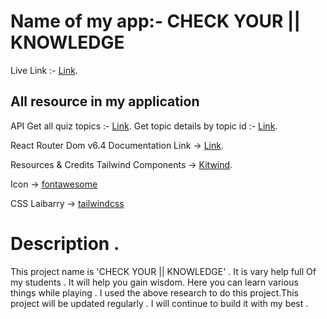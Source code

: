 # Name of my app:- CHECK YOUR || KNOWLEDGE

Live Link :- [Link](https://peppy-paprenjak-386ad6.netlify.app/home).

## All resource in my application

API
Get all quiz topics :- [Link](https://openapi.programming-hero.com/api/quiz).
Get topic details by topic id :- [Link](https://openapi.programming-hero.com/api/quiz/${id}).

React Router Dom v6.4
Documentation Link -> [Link](https://reactrouter.com/en/main/start/tutorial).

Resources & Credits
Tailwind Components -> [Kitwind](https://kitwind.io/products/kometa/components).

Icon -> [fontawesome](https://fontawesome.com/)

CSS Laibarry -> [tailwindcss](https://tailwindcss.com/docs/guides/create-react-app)

# Description .

This project name is 'CHECK YOUR || KNOWLEDGE' . It is vary help full Of my students . It will help you gain wisdom. Here you can learn various things while playing . I used the above research to do this project.This project will be updated regularly . I will continue to build it with my best .
